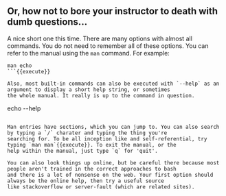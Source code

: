## Or, how not to bore your instructor to death with dumb questions...

A nice short one this time. There are many options with almost all commands. You do not need to remember all of these 
options. You can refer to the manual using the `man` command. For example:

```
man echo
```{{execute}}

Also, most built-in commands can also be executed with `--help` as an argument to display a short help string, or sometimes 
the whole manual. It really is up to the command in question.

```
echo --help
```{{execute}}

Man entries have sections, which you can jump to. You can also search by typing a `/` charater and typing the thing you're
searching for. To be all inception like and self-referential, try typing `man man`{{execute}}. To exit the manual, or the
help within the manual, just type `q` for 'quit'.

You can also look things up online, but be careful there because most people aren't trained in the correct approaches to bash
and there is a lot of nonsense on the web. Your first option should always be the online help, then try a useful source
like stackoverflow or server-fault (which are related sites).
